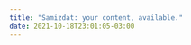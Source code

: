 ```yaml
---
title: "Samizdat: your content, available."
date: 2021-10-18T23:01:05-03:00
---
```


<!-- Whisper is a documentation theme built with Hugo. The design and functionality is intentionally minimal.  -->
